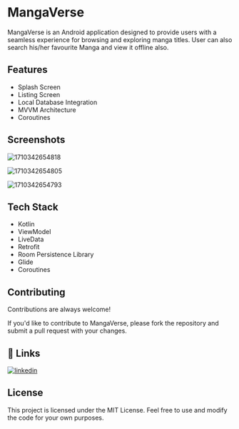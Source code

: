 
# MangaVerse 

MangaVerse is an Android application designed to provide users with a seamless experience for browsing and exploring manga titles. User can also search his/her favourite Manga and view it offline also. 


## Features

- Splash Screen 
- Listing Screen
- Local Database Integration
- MVVM Architecture
- Coroutines


## Screenshots

![1710342654818](https://github.com/GaurSundar/MangaVerse/assets/97450336/4b77e434-a5bd-4b4f-ae75-8787e9765dce)

![1710342654805](https://github.com/GaurSundar/MangaVerse/assets/97450336/27683e8f-67e3-43a0-8829-b2153880ea0a)

![1710342654793](https://github.com/GaurSundar/MangaVerse/assets/97450336/7f63b8b7-4302-4530-adf9-37ce114f4d45)





## Tech Stack

- Kotlin
- ViewModel
- LiveData
- Retrofit
- Room Persistence Library
- Glide
- Coroutines


## Contributing

Contributions are always welcome!

If you'd like to contribute to MangaVerse, please fork the repository and submit a pull request with your changes.

## 🔗 Links

[![linkedin](https://img.shields.io/badge/linkedin-0A66C2?style=for-the-badge&logo=linkedin&logoColor=white)](https://www.linkedin.com/in/gaursunder03/)



## License

This project is licensed under the MIT License. Feel free to use and modify the code for your own purposes.
